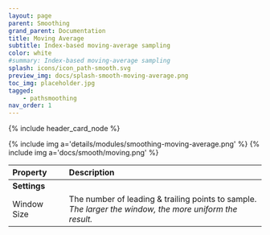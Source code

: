 ```yaml
---
layout: page
parent: Smoothing
grand_parent: Documentation
title: Moving Average
subtitle: Index-based moving-average sampling
color: white
#summary: Index-based moving-average sampling
splash: icons/icon_path-smooth.svg
preview_img: docs/splash-smooth-moving-average.png
toc_img: placeholder.jpg
tagged: 
    - pathsmoothing
nav_order: 1
---
```


{% include header_card_node %}


{% include img a='details/modules/smoothing-moving-average.png' %} 
{% include img a='docs/smooth/moving.png' %} 

| Property       | Description          |
|:-------------|:------------------|
|**Settings**||
| Window Size           | The number of leading & trailing points to sample.<br>*The larger the window, the more uniform the result.* |
